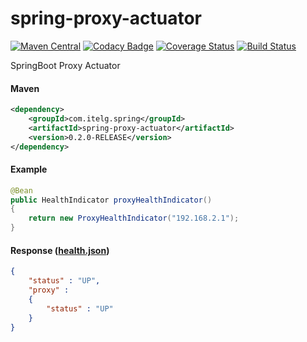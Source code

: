 spring-proxy-actuator
=====================

[![Maven Central](https://maven-badges.herokuapp.com/maven-central/com.itelg.spring/spring-proxy-actuator/badge.svg)](https://maven-badges.herokuapp.com/maven-central/com.itelg.spring/spring-proxy-actuator)
[![Codacy Badge](https://api.codacy.com/project/badge/grade/dec638a857614edfb153ba55d1d29a3b)](https://www.codacy.com/app/eggers-julian/spring-proxy-actuator)
[![Coverage Status](https://coveralls.io/repos/julian-eggers/spring-proxy-actuator/badge.svg?branch=master&service=github)](https://coveralls.io/github/julian-eggers/spring-proxy-actuator?branch=master)
[![Build Status](https://travis-ci.org/julian-eggers/spring-proxy-actuator.svg?branch=master)](https://travis-ci.org/julian-eggers/spring-proxy-actuator)

SpringBoot Proxy Actuator

#### Maven
```xml
<dependency>
	<groupId>com.itelg.spring</groupId>
	<artifactId>spring-proxy-actuator</artifactId>
	<version>0.2.0-RELEASE</version>
</dependency>
```

#### Example
```java
@Bean
public HealthIndicator proxyHealthIndicator()
{
	return new ProxyHealthIndicator("192.168.2.1");
}
```

#### Response ([health.json](http://docs.spring.io/spring-boot/docs/current/reference/html/production-ready-endpoints.html#production-ready-health))
```json
{
	"status" : "UP",
	"proxy" : 
	{
		"status" : "UP"
	}
}
```

